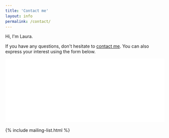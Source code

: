 ```yaml
---
title: 'Contact me'
layout: info
permalink: /contact/
---
```


<section class="section section-splash">
  <div class="layer layer-img b-lazy" data-src="/images/section-bgs/laura-desert.jpg"></div>
  <div class="container">
    <div class="row">
      <div class="col-sm-6">
        <p>Hi, I'm Laura.</p>
        <p>If you have any questions, don't hesitate to <a class="mailto" href="mailto:laura@ithrive.net.au">contact me</a>. You can also express your interest using the form below.</p>
        <img src="/images/logo-splash.png" class="logo" />
      </div>
    </div>
  </div>
</section>

{% include mailing-list.html %}